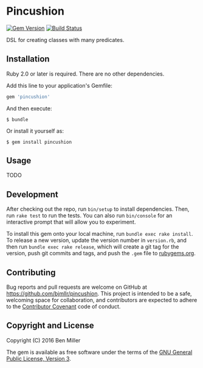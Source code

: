 # Pincushion

[![Gem Version](https://badge.fury.io/rb/pincushion.svg)](https://rubygems.org/gems/pincushion)
[![Build Status](https://travis-ci.org/bjmllr/pincushion.svg)](https://travis-ci.org/bjmllr/pincushion)

DSL for creating classes with many predicates.

## Installation

Ruby 2.0 or later is required. There are no other dependencies.

Add this line to your application's Gemfile:

```ruby
gem 'pincushion'
```

And then execute:

    $ bundle

Or install it yourself as:

    $ gem install pincushion

## Usage

TODO

## Development

After checking out the repo, run `bin/setup` to install dependencies. Then, run `rake test` to run the tests. You can also run `bin/console` for an interactive prompt that will allow you to experiment.

To install this gem onto your local machine, run `bundle exec rake install`. To release a new version, update the version number in `version.rb`, and then run `bundle exec rake release`, which will create a git tag for the version, push git commits and tags, and push the `.gem` file to [rubygems.org](https://rubygems.org).

## Contributing

Bug reports and pull requests are welcome on GitHub at https://github.com/bjmllr/pincushion. This project is intended to be a safe, welcoming space for collaboration, and contributors are expected to adhere to the [Contributor Covenant](http://contributor-covenant.org) code of conduct.

## Copyright and License

Copyright (C) 2016 Ben Miller

The gem is available as free software under the terms of the [GNU General Public License, Version 3](http://www.gnu.org/licenses/gpl-3.0.html).
